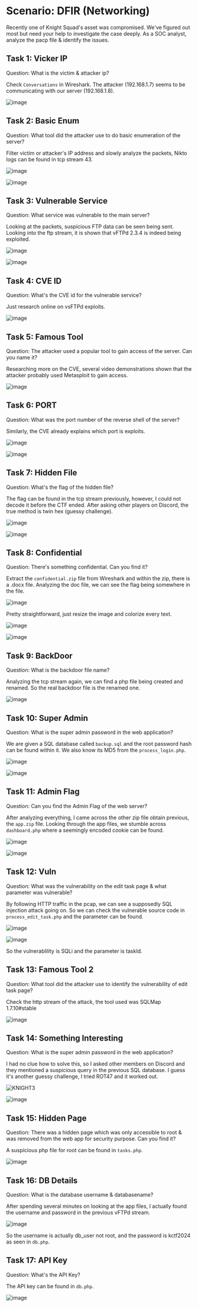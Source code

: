 # Scenario: DFIR (Networking)
Recently one of Knight Squad's asset was compromised. We've figured out most but need your help to investigate the case deeply. As a SOC analyst, analyze the pacp file & identify the issues. 

## Task 1: Vicker IP
Question: What is the victim & attacker ip?

Check `Conversations` in Wireshark. The attacker (192.168.1.7) seems to be communicating with our server (192.168.1.8).

![image](https://github.com/warlocksmurf/ctftime-writeups/assets/121353711/91c03ff3-19df-47e5-aa5c-7d334d68fda7)

## Task 2: Basic Enum
Question: What tool did the attacker use to do basic enumeration of the server? 

Filter victim or attacker's IP address and slowly analyze the packets, Nikto logs can be found in tcp stream 43.

![image](https://github.com/warlocksmurf/ctftime-writeups/assets/121353711/1b55e49a-529f-41f6-b23c-06a6313600a6)

![image](https://github.com/warlocksmurf/ctftime-writeups/assets/121353711/56d5df44-9db3-46e4-af40-b206593411b1)

## Task 3: Vulnerable Service
Question: What service was vulnerable to the main server?

Looking at the packets, suspicious FTP data can be seen being sent. Looking into the ftp stream, it is shown that vFTPd 2.3.4 is indeed being exploited.

![image](https://github.com/warlocksmurf/ctftime-writeups/assets/121353711/1b55e49a-529f-41f6-b23c-06a6313600a6)

![image](https://github.com/warlocksmurf/ctftime-writeups/assets/121353711/3a37d86a-6b2e-47ea-9020-409dc1ec9bbc)

## Task 4: CVE ID
Question: What's the CVE id for the vulnerable service?

Just research online on vsFTPd exploits.

![image](https://github.com/warlocksmurf/ctftime-writeups/assets/121353711/5b926f25-98a8-4218-82a5-0daa4d8132c0)

## Task 5: Famous Tool
Question: The attacker used a popular tool to gain access of the server. Can you name it?

Researching more on the CVE, several video demonstrations shown that the attacker probably used Metasploit to gain access.

![image](https://github.com/warlocksmurf/ctftime-writeups/assets/121353711/cfae13c3-1712-4bab-9004-3f1b1bb0c33f)

## Task 6: PORT
Question: What was the port number of the reverse shell of the server?

Similarly, the CVE already explains which port is exploits.

![image](https://github.com/warlocksmurf/ctftime-writeups/assets/121353711/26e4a17b-cfe1-468d-bf5f-53e8b531d4e1)

![image](https://github.com/warlocksmurf/ctftime-writeups/assets/121353711/e8cf2aec-858b-4814-85cc-571dbb7e1564)

## Task 7: Hidden File
Question: What's the flag of the hidden file?

The flag can be found in the tcp stream previously, however, I could not decode it before the CTF ended. After asking other players on Discord, the true method is twin hex (guessy challenge).

![image](https://github.com/warlocksmurf/ctftime-writeups/assets/121353711/d9b6a55e-1343-456b-94d3-c27361c9205f)

![image](https://github.com/warlocksmurf/ctftime-writeups/assets/121353711/8146c13d-5be8-474f-8690-dee9f5cf5fd3)

## Task 8: Confidential
Question: There's something confidential. Can you find it?

Extract the `confidential.zip` file from Wireshark and within the zip, there is a .docx file. Analyzing the doc file, we can see the flag being somewhere in the file.

![image](https://github.com/warlocksmurf/ctftime-writeups/assets/121353711/aa3c348f-7d82-41de-8435-52407aca6833)

Pretty straightforward, just resize the image and colorize every text.

![image](https://github.com/warlocksmurf/ctftime-writeups/assets/121353711/3ee02afd-5c3a-49cb-8769-58e115019dd4)

![image](https://github.com/warlocksmurf/ctftime-writeups/assets/121353711/20d110bb-3fd9-415b-9e21-31d89cb31748)


## Task 9: BackDoor
Question: What is the backdoor file name?

Analyzing the tcp stream again, we can find a php file being created and renamed. So the real backdoor file is the renamed one.

![image](https://github.com/warlocksmurf/ctftime-writeups/assets/121353711/c2c92fcb-f879-4e8c-84a5-ed5330ea8fcf)

## Task 10: Super Admin
Question: What is the super admin password in the web application?

We are given a SQL database called `backup.sql` and the root password hash can be found within it. We also know its MD5 from the `process_login.php`.

![image](https://github.com/warlocksmurf/ctftime-writeups/assets/121353711/2e4dd058-9cd6-4502-a906-6d15a14c52b3)

![image](https://github.com/warlocksmurf/ctftime-writeups/assets/121353711/ba342348-ff67-4fc1-8bb6-34f5db693a25)

## Task 11: Admin Flag
Question: Can you find the Admin Flag of the web server?

After analyzing everything, I came across the other zip file obtain previous, the `app.zip` file. 
Looking through the app files, we stumble across `dashboard.php` where a seemingly encoded cookie can be found.

![image](https://github.com/warlocksmurf/ctftime-writeups/assets/121353711/be1e7ed8-ed25-4aee-9004-b0b235d5a717)

![image](https://github.com/warlocksmurf/ctftime-writeups/assets/121353711/8739626e-73fe-4e72-81f9-1949d92da42c)

## Task 12: Vuln
Question: What was the vulnerability on the edit task page & what parameter was vulnerable?

By following HTTP traffic in the pcap, we can see a supposedly SQL injection attack going on. So we can check the vulnerable source code in `process_edit_task.php` and the parameter can be found.

![image](https://github.com/warlocksmurf/ctftime-writeups/assets/121353711/cdffad09-f57d-45ac-9837-5c8abeed49a2)

![image](https://github.com/warlocksmurf/ctftime-writeups/assets/121353711/6629e904-23db-44c0-ad44-a6b338467b91)

So the vulnerablility is SQLi and the parameter is taskId.

## Task 13: Famous Tool 2
Question: What tool did the attacker use to identify the vulnerability of edit task page?  

Check the http stream of the attack, the tool used was SQLMap 1.7.10#stable

![image](https://github.com/warlocksmurf/ctftime-writeups/assets/121353711/8e5b15da-88b1-4bef-9797-91de3adf381e)


## Task 14: Something Interesting
Question: What is the super admin password in the web application? 

I had no clue how to solve this, so I asked other members on Discord and they mentioned a suspicious query in the previous SQL database.
I guess it's another guessy challenge, I tried ROT47 and it worked out.

![KNIGHT3](https://github.com/warlocksmurf/ctftime-writeups/assets/121353711/4e921ed3-8a1c-49e2-89d3-9b1e5ef2d350)

![image](https://github.com/warlocksmurf/ctftime-writeups/assets/121353711/27d21b78-6120-4b7b-b12f-8fc685b0b5af)

## Task 15: Hidden Page
Question: There was a hidden page which was only accessible to root & was removed from the web app for security purpose. Can you find it?

A suspicious php file for root can be found in `tasks.php`.

![image](https://github.com/warlocksmurf/ctftime-writeups/assets/121353711/fb5550d2-e87f-4597-a5d3-a6003088d5d2)


## Task 16: DB Details
Question: What is the database username & databasename?

After spending several minutes on looking at the app files, I actually found the username and password in the previous vFTPd stream.

![image](https://github.com/warlocksmurf/ctftime-writeups/assets/121353711/826fe007-ee12-403a-a4a3-71d97cf83394)

So the username is actually db_user not root, and the password is kctf2024 as seen in `db.php`.

## Task 17: API Key
Question: What's the API Key?

The API key can be found in `db.php`.

![image](https://github.com/warlocksmurf/ctftime-writeups/assets/121353711/e353139d-884b-4e02-876b-ce98ffad170d)

